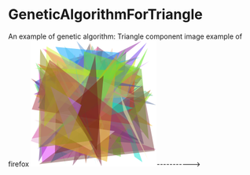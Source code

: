 # GeneticAlgorithmForTriangle
 An example of genetic algorithm: Triangle component image
        example of firefox
 ![](https://github.com/wsjzs/GeneticAlgorithmForTriangle/blob/master/out/10.png)----------->![]()